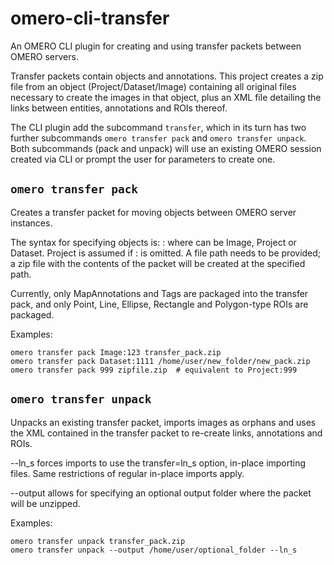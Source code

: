 # omero-cli-transfer
An OMERO CLI plugin for creating and using transfer packets between OMERO servers.

Transfer packets contain objects and annotations. This project creates a zip file from an object (Project/Dataset/Image) containing all original files necessary to create the images in that object, plus an XML file detailing the links between entities, annotations and ROIs thereof.

The CLI plugin add the subcommand `transfer`, which in its turn has two further subcommands `omero transfer pack` and `omero transfer unpack`. Both subcommands (pack and unpack) will use an existing OMERO session created via CLI or prompt the user for parameters to create one.

## `omero transfer pack`

Creates a transfer packet for moving objects between OMERO server instances.

The syntax for specifying objects is: <object>:<id> where <object> can be Image, Project or Dataset. Project is assumed if <object>: is omitted.
A file path needs to be provided; a zip file with the contents of the packet will be created at the specified path.

Currently, only MapAnnotations and Tags are packaged into the transfer pack, and only Point, Line, Ellipse, Rectangle and Polygon-type ROIs are packaged.

Examples:
```
omero transfer pack Image:123 transfer_pack.zip
omero transfer pack Dataset:1111 /home/user/new_folder/new_pack.zip
omero transfer pack 999 zipfile.zip  # equivalent to Project:999
```

## `omero transfer unpack`

Unpacks an existing transfer packet, imports images as orphans and uses the XML contained in the transfer packet to re-create links, annotations and ROIs.

--ln_s forces imports to use the transfer=ln_s option, in-place importing files. Same restrictions of regular in-place imports apply.

--output allows for specifying an optional output folder where the packet will be unzipped. 

Examples:
```
omero transfer unpack transfer_pack.zip
omero transfer unpack --output /home/user/optional_folder --ln_s
```